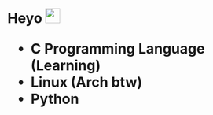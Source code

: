 <h1>
  Heyo
  <img src="https://media.giphy.com/media/hvRJCLFzcasrR4ia7z/giphy.gif" width="30px"/>
  
  - C Programming Language (Learning)
  - Linux (Arch btw)
  - Python
</h1>
